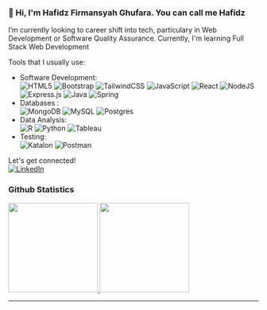 ### 👋 Hi, I'm Hafidz Firmansyah Ghufara. You can call me Hafidz
 
I’m currently looking to career shift into tech, particulary in Web Development or Software Quality Assurance.
Currently, I'm learning Full Stack Web Development

Tools that I usually use:  
- Software Development: <br>
![HTML5](https://img.shields.io/badge/html5-%23E34F26.svg?style=for-the-badge&logo=html5&logoColor=white) ![Bootstrap](https://img.shields.io/badge/bootstrap-%23563D7C.svg?style=for-the-badge&logo=bootstrap&logoColor=white) ![TailwindCSS](https://img.shields.io/badge/tailwindcss-%2338B2AC.svg?style=for-the-badge&logo=tailwind-css&logoColor=white) ![JavaScript](https://img.shields.io/badge/javascript-%23323330.svg?style=for-the-badge&logo=javascript&logoColor=%23F7DF1E) ![React](https://img.shields.io/badge/react-%2320232a.svg?style=for-the-badge&logo=react&logoColor=%2361DAFB) ![NodeJS](https://img.shields.io/badge/node.js-6DA55F?style=for-the-badge&logo=node.js&logoColor=white) ![Express.js](https://img.shields.io/badge/express.js-%23404d59.svg?style=for-the-badge&logo=express&logoColor=%2361DAFB) ![Java](https://img.shields.io/badge/java-%23ED8B00.svg?style=for-the-badge&logo=java&logoColor=white) ![Spring](https://img.shields.io/badge/spring-%236DB33F.svg?style=for-the-badge&logo=spring&logoColor=white)
- Databases : <br> 
![MongoDB](https://img.shields.io/badge/MongoDB-%234ea94b.svg?style=for-the-badge&logo=mongodb&logoColor=white) ![MySQL](https://img.shields.io/badge/mysql-%2300f.svg?style=for-the-badge&logo=mysql&logoColor=white) ![Postgres](https://img.shields.io/badge/postgres-%23316192.svg?style=for-the-badge&logo=postgresql&logoColor=white)
- Data Analysis: <br>
![R](https://img.shields.io/badge/r-%23276DC3.svg?style=for-the-badge&logo=r&logoColor=white) ![Python](https://img.shields.io/badge/python-3670A0?style=for-the-badge&logo=python&logoColor=ffdd54) ![Tableau](https://img.shields.io/badge/Tableau-E97627?style=for-the-badge&logo=Tableau&logoColor=white)
- Testing: <br>
![Katalon][katalon] ![Postman](https://img.shields.io/badge/Postman-FF6C37?style=for-the-badge&logo=postman&logoColor=white)

Let's get connected! <br>
[![LinkedIn](https://img.shields.io/badge/linkedin-%230077B5.svg?style=for-the-badge&logo=linkedin&logoColor=white)](https://www.linkedin.com/in/hafidzfg/)

### Github Statistics
<p align="left">
<a href="https://github.com/hafidzfg">
  <img height="180em" src="https://github-readme-stats-eight-theta.vercel.app/api?username=hafidzfg&show_icons=true&theme=algolia&include_all_commits=true&count_private=true"/>
  <img height="180em" src="https://github-readme-stats-eight-theta.vercel.app/api/top-langs/?username=hafidzfg&layout=compact&langs_count=8&theme=algolia"/>
</a>
</p>

---
[katalon]: https://img.shields.io/badge/Katalon-green.svg?logo=data%3Aimage%2Fpng%3Bbase64%2CiVBORw0KGgoAAAANSUhEUgAAABAAAAAQCAMAAAAoLQ9TAAAABGdBTUEAALGPC%2FxhBQAAACBjSFJNAAB6JgAAgIQAAPoAAACA6AAAdTAAAOpgAAA6mAAAF3CculE8AAABCFBMVEUAAAAjqK0ApNyayTyayTxitFQAod8Amd2dxDuayjyayjyXxjlstkUAoN%2Bbyjybyzwfqb2Zyjyayj2qqlWayjycyz6ZyTuayjyV1UCYyjx0wGUAktuTyEVBrpIAot9gunoAoeAAod%2BAw1kJqNYAod8Aod8An9%2BayT1Vu4gAoN8Aod8Av7%2BayzwAoN4AoN9yuUQAmeYAod8Aod8An9%2BJw0CbyzsAoOAAod8Aod8Aod%2BayjwHotU%2BrYZrtkYYprxstkVZsmACotwCod18wlwxq5lFs5ZotUsOpMsSps2TyENNsHFqvW57vEJut0SVyD2HwkB1ukOZyjxttkWRxj6Bv0GYyTyXyTz%2F%2F%2F%2F6hripAAAAOXRSTlMA%2FlFRq%2FzmDw3j8Rv8j5Fr%2Ff3KA%2FsxiuEMTeMH%2Fj%2FKqpKQ9Dj8%2FTj8Ws3RBIlWcfwK3vUg%2B0pL7qC5Kt8zAAAAAWJLR0RXfQrZHwAAAAd0SU1FB%2BIHCgkuFrrHq68AAACoSURBVBjTNY9VEsJQEAQXDRLc3d2dhwV3t%2FsfhcxLmL%2FumqnaJQ1DtES6EaInwxjCKJjMYIuVxAmv2Oy84CASpzMIpwvs9shCmi8YW67AXh9BSGvGNnzgJ0Vsd%2FsDOBBUhXQ88UKI%2FuLMORz5i8sVHI3FBVXceCGRZClF3B%2FgdCbLcnmI5wtcKJbk88oVWbz5oFrjH9SJGh%2FlhGYLot2h7hfpEfUHyPAHP4Ar%2FEeAif8AAAAldEVYdGRhdGU6Y3JlYXRlADIwMTgtMDctMTBUMDk6NDY6MjIrMDA6MDDhSia%2BAAAAJXRFWHRkYXRlOm1vZGlmeQAyMDE4LTA3LTEwVDA5OjQ2OjIyKzAwOjAwkBeeAgAAAABJRU5ErkJggg%3D%3D&style=for-the-badge&logoColor=white
